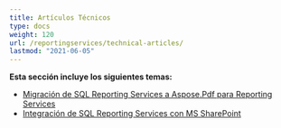 ```yaml
---
title: Artículos Técnicos
type: docs
weight: 120
url: /reportingservices/technical-articles/
lastmod: "2021-06-05"
---
```


**Esta sección incluye los siguientes temas:**
- [Migración de SQL Reporting Services a Aspose.Pdf para Reporting Services](/pdf/reportingservices/migration-from-sql-reporting-services-to-aspose-pdf-for-reporting-services/)
- [Integración de SQL Reporting Services con MS SharePoint](/pdf/reportingservices/sql-reporting-services-integration-with-ms-sharepoint/)
